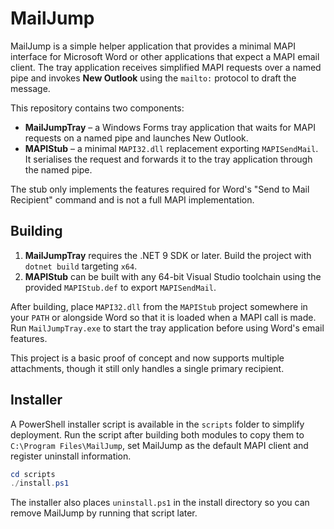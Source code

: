 # MailJump

MailJump is a simple helper application that provides a minimal MAPI interface for Microsoft Word or other applications that expect a MAPI email client. The tray application receives simplified MAPI requests over a named pipe and invokes **New Outlook** using the `mailto:` protocol to draft the message.

This repository contains two components:

* **MailJumpTray** – a Windows Forms tray application that waits for MAPI requests on a named pipe and launches New Outlook.
* **MAPIStub** – a minimal `MAPI32.dll` replacement exporting `MAPISendMail`. It serialises the request and forwards it to the tray application through the named pipe.

The stub only implements the features required for Word's "Send to Mail Recipient" command and is not a full MAPI implementation.

## Building

1. **MailJumpTray** requires the .NET 9 SDK or later. Build the project with `dotnet build` targeting `x64`.
2. **MAPIStub** can be built with any 64-bit Visual Studio toolchain using the provided `MAPIStub.def` to export `MAPISendMail`.

After building, place `MAPI32.dll` from the `MAPIStub` project somewhere in your `PATH` or alongside Word so that it is loaded when a MAPI call is made. Run `MailJumpTray.exe` to start the tray application before using Word's email features.

This project is a basic proof of concept and now supports multiple attachments, though it still only handles a single primary recipient.

## Installer

A PowerShell installer script is available in the `scripts` folder to simplify deployment.
Run the script after building both modules to copy them to `C:\Program Files\MailJump`,
set MailJump as the default MAPI client and register uninstall information.

```powershell
cd scripts
./install.ps1
```

The installer also places `uninstall.ps1` in the install directory so you can remove
MailJump by running that script later.
